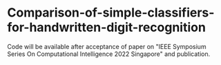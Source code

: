 # Comparison-of-simple-classifiers-for-handwritten-digit-recognition

Code will be available after acceptance of paper on "IEEE Symposium Series On Computational Intelligence 2022 Singapore" and publication.
